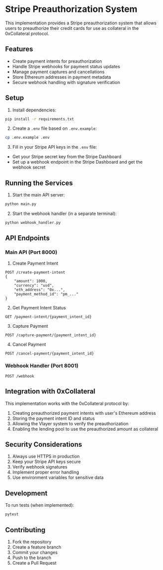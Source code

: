 # Stripe Preauthorization System

This implementation provides a Stripe preauthorization system that allows users to preauthorize their credit cards for use as collateral in the 0xCollateral protocol.

## Features

- Create payment intents for preauthorization
- Handle Stripe webhooks for payment status updates
- Manage payment captures and cancellations
- Store Ethereum addresses in payment metadata
- Secure webhook handling with signature verification

## Setup

1. Install dependencies:
```bash
pip install -r requirements.txt
```

2. Create a `.env` file based on `.env.example`:
```bash
cp .env.example .env
```

3. Fill in your Stripe API keys in the `.env` file:
- Get your Stripe secret key from the Stripe Dashboard
- Set up a webhook endpoint in the Stripe Dashboard and get the webhook secret

## Running the Services

1. Start the main API server:
```bash
python main.py
```

2. Start the webhook handler (in a separate terminal):
```bash
python webhook_handler.py
```

## API Endpoints

### Main API (Port 8000)

1. Create Payment Intent
```http
POST /create-payment-intent
{
    "amount": 1000,
    "currency": "usd",
    "eth_address": "0x...",
    "payment_method_id": "pm_..."
}
```

2. Get Payment Intent Status
```http
GET /payment-intent/{payment_intent_id}
```

3. Capture Payment
```http
POST /capture-payment/{payment_intent_id}
```

4. Cancel Payment
```http
POST /cancel-payment/{payment_intent_id}
```

### Webhook Handler (Port 8001)

```http
POST /webhook
```

## Integration with 0xCollateral

This implementation works with the 0xCollateral protocol by:

1. Creating preauthorized payment intents with user's Ethereum address
2. Storing the payment intent ID and status
3. Allowing the Vlayer system to verify the preauthorization
4. Enabling the lending pool to use the preauthorized amount as collateral

## Security Considerations

1. Always use HTTPS in production
2. Keep your Stripe API keys secure
3. Verify webhook signatures
4. Implement proper error handling
5. Use environment variables for sensitive data

## Development

To run tests (when implemented):
```bash
pytest
```

## Contributing

1. Fork the repository
2. Create a feature branch
3. Commit your changes
4. Push to the branch
5. Create a Pull Request 